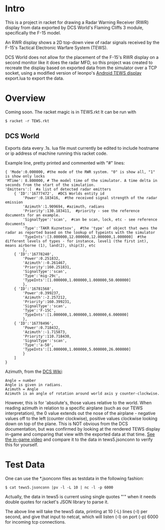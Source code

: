 Intro
=====
This is a project in racket for drawing a Radar Warning Receiver (RWR)
display from data exported by DCS World's Flaming Cliffs 3 module,
specifically the F-15 model.

An RWR display shows a 2D top-down view of radar signals received by
the F-15's Tactical Electronic Warfare System (TEWS).

DCS World does not allow for the placement of the F-15's RWR display
on a second monitor like it does the radar MFD, so this project was
created to recreate the display based on exported data from the simulator
over a TCP socket, using a modified version of leonpo's [Android TEWS
display](http://forums.eagle.ru/showthread.php?t=100057) export.lua to
export the data.


Overview
========
Coming soon.
The racket magic is in TEWS.rkt
It can be run with

	$ racket -r TEWS.rkt


DCS World
--------
Exports data every .1s.
lua file must currently be edited to include hostname or ip address of
machine running this racket code.

Example line, pretty printed and commented with "#" lines:

	{ 'Mode':0.000000, #the mode of the RWR system. "0" is show all, "1" is show only locks
	'MTime': 8.800000, # The model time of the simulator. A time delta in seconds from the start of the simulation.
	'Emitters':[  #a list of detected radar emitters
		{ 'ID':'16777472',  #DCS Worlds entity id
			'Power':0.183416,  #the received signal strength of the radar emission
			'Azimuth':1.909694, #azimuth, radians
			'Priority':130.183411,  #priority - see the reference documents for an example.
			'SignalType':'scan',  #can be scan, lock, etc - see reference documents
			'Type':'TAKR Kuznetsov',  #the 'type' of object that owns the radar as reported based on the lookup of typeints with the simulator
			'TypeInts':[3.000000,12.000000,12.000000,1.000000]  #the different levels of types - for instance, level1 (the first int), means airborne (1), land(2), ship(3), etc
			},
		{ 'ID':'16778240', 
			'Power':0.251832, 
			'Azimuth':-0.261467,
			'Priority':160.251831, 
			'SignalType':'scan', 
			'Type':'mig-29c',
			'TypeInts':[1.000000,1.000000,1.000000,50.000000] 
			},
		{ 'ID':'16781568', 
			'Power':0.399237, 
			'Azimuth':-2.257212, 
			'Priority':160.399231, 
			'SignalType':'scan', 
			'Type':'F-15C', 
			'TypeInts':[1.000000,1.000000,1.000000,6.000000] 
			},
		{ 'ID':'16778496', 
			'Power':0.718432, 
			'Azimuth':-1.715873, 
			'Priority':110.718430, 
			'SignalType':'scan', 
			'Type':'a-50', 
			'TypeInts':[1.000000,1.000000,5.000000,26.000000] 
			}
		] 
	}

Azimuth, from the [DCS Wiki](http://en.wiki.eagle.ru/wiki/Simulator_Scripting_Engine/DCS:_World_1.2.1/Part_1):

	Angle = number
	Angle is given in radians.
	Azimuth = Angle
	Azimuth is an angle of rotation around world axis y counter-clockwise. 

However, this is for 'absolute's, those values relative to the world.
When reading azimuth in relation to a specific airplane (such as our
TEWS interpretation), the 0 value extends out the nose of the airplane -
negative values off to the left (counter clockwise), positive values
clockwise looking down on top of the plane. This is NOT obvious from
the DCS documentation, but was confirmed by looking at the rendered
TEWS display in-game and comparing that view with the exported data at
that time. [See the in-game video](https://www.youtube.com/watch?v=-IDGZ51gnpg&list=UUmEVA0u2gL-og0NJ_SP6hiw) 
and compare it to the data in tews5.jsonconn to verify this for yourself.



Test Data
=========

One can use the \*.jsonconn files as testdata in the following fashion:

	$ cat tews5.jsonconn |pv -l -L 10 | nc -l -p 6000

Actually, the data in tews5 is current using single quotes "'"
when it needs double quotes for racket's JSON library to parse it.

The above line will take the tews5 data, printing at 10 (-L) lines (-l)
per second, and give that input to netcat, which will listen (-l) on port
(-p) 6000 for incoming tcp connections.
